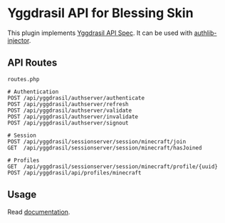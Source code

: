 # Yggdrasil API for Blessing Skin

This plugin implements [Yggdrasil API Spec](https://github.com/yushijinhun/authlib-injector/wiki/Yggdrasil%20%E6%9C%8D%E5%8A%A1%E7%AB%AF%E6%8A%80%E6%9C%AF%E8%A7%84%E8%8C%83). It can be used with [authlib-injector](https://github.com/yushijinhun/authlib-injector).

## API Routes

```
routes.php

# Authentication
POST /api/yggdrasil/authserver/authenticate
POST /api/yggdrasil/authserver/refresh
POST /api/yggdrasil/authserver/validate
POST /api/yggdrasil/authserver/invalidate
POST /api/yggdrasil/authserver/signout

# Session
POST /api/yggdrasil/sessionserver/session/minecraft/join
GET  /api/yggdrasil/sessionserver/session/minecraft/hasJoined

# Profiles
GET  /api/yggdrasil/sessionserver/session/minecraft/profile/{uuid}
POST /api/yggdrasil/api/profiles/minecraft
```

## Usage

Read [documentation](https://blessing.netlify.app/yggdrasil-api/).

